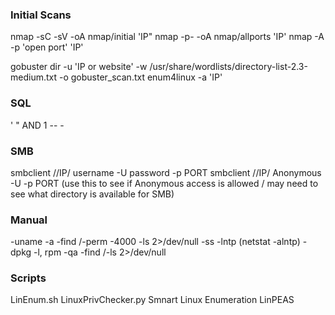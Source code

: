 ### Initial Scans
nmap -sC -sV -oA nmap/initial 'IP"
nmap -p- -oA nmap/allports 'IP'
nmap -A -p 'open port' 'IP'

gobuster dir -u 'IP or website'  -w /usr/share/wordlists/directory-list-2.3-medium.txt -o gobuster_scan.txt
enum4linux -a 'IP'




### SQL
' " AND 1 -- -





### SMB
smbclient //IP/ username -U password -p PORT
smbclient //IP/ Anonymous -U -p PORT     (use this to see if Anonymous access is allowed / may need to see what directory is available for SMB)


### Manual
-uname -a
-find /-perm -4000 -ls 2>/dev/null
-ss -lntp (netstat -alntp)
-dpkg -l, rpm -qa
-find /-ls 2>/dev/null

### Scripts
LinEnum.sh
LinuxPrivChecker.py
Smnart Linux Enumeration
LinPEAS




